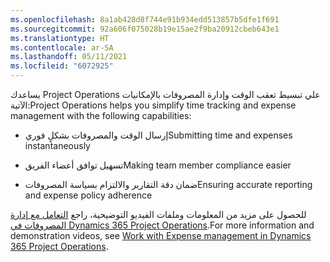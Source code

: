 ```yaml
---
ms.openlocfilehash: 8a1ab428d8f744e91b934edd513857b5dfe1f691
ms.sourcegitcommit: 92a606f075028b19e15ae2f9ba20912cbeb643e1
ms.translationtype: HT
ms.contentlocale: ar-SA
ms.lasthandoff: 05/11/2021
ms.locfileid: "6072925"
---
```

<span data-ttu-id="6b4c5-101">يساعدك Project Operations علي تبسيط تعقب الوقت وإدارة المصروفات بالإمكانيات الآتية:</span><span class="sxs-lookup"><span data-stu-id="6b4c5-101">Project Operations helps you simplify time tracking and expense management with the following capabilities:</span></span>

- <span data-ttu-id="6b4c5-102">إرسال الوقت والمصروفات بشكلٍ فوري</span><span class="sxs-lookup"><span data-stu-id="6b4c5-102">Submitting time and expenses instantaneously</span></span>

- <span data-ttu-id="6b4c5-103">تسهيل توافق أعضاء الفريق</span><span class="sxs-lookup"><span data-stu-id="6b4c5-103">Making team member compliance easier</span></span>

- <span data-ttu-id="6b4c5-104">ضمان دقة التقارير والالتزام بسياسة المصروفات</span><span class="sxs-lookup"><span data-stu-id="6b4c5-104">Ensuring accurate reporting and expense policy adherence</span></span>

<span data-ttu-id="6b4c5-105">للحصول على مزيد من المعلومات وملفات الفيديو التوضيحية، راجع [التعامل مع إدارة المصروفات في Dynamics 365 Project Operations](https://docs.microsoft.com/learn/paths/work-expense-management/?azure-portal=true).</span><span class="sxs-lookup"><span data-stu-id="6b4c5-105">For more information and demonstration videos, see [Work with Expense management in Dynamics 365 Project Operations](https://docs.microsoft.com/learn/paths/work-expense-management/?azure-portal=true).</span></span>


